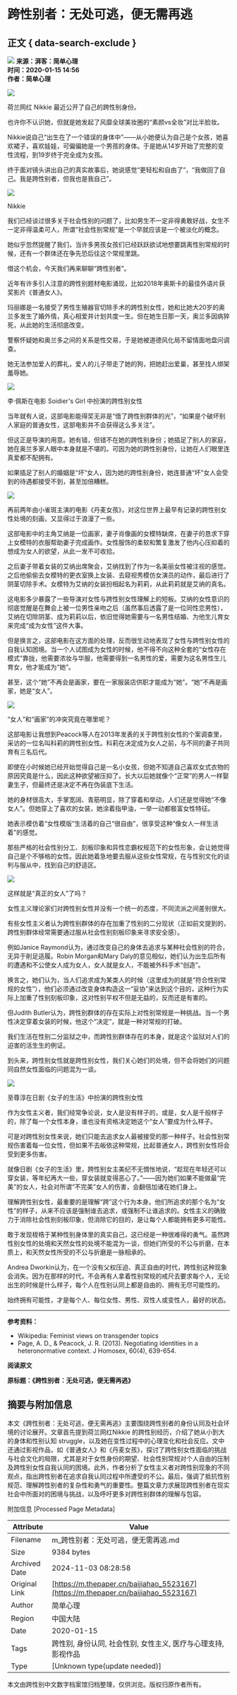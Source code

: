 # 跨性别者：无处可逃，便无需再逃

## 正文 { data-search-exclude }


![](https://file.thepaper.cn/wap/v6/img/logo_wap_v3.png) **来源：湃客：简单心理**  
**时间：2020-01-15 14:56**  
**作者：简单心理**

![](http://image.thepaper.cn/www/image/45/557/406.jpg)

荷兰网红 Nikkie 最近公开了自己的跨性别身份。

也许你不认识她，但就是她发起了风靡全球美妆圈的“素颜vs全妆”对比半脸妆。

Nikkie说自己“出生在了一个错误的身体中”——从小她便认为自己是个女孩，她喜欢裙子，喜欢娃娃，可偏偏她是一个男孩的身体。于是她从14岁开始了完整的变性流程，到19岁终于完全成为女孩。

终于面对镜头讲出自己的真实故事后，她说感觉“更轻松和自由了”，“我做回了自己。我是跨性别者，但我也是我自己”。

![](http://image.thepaper.cn/www/image/45/557/407.jpg)

Nikkie

我们已经谈过很多关于社会性别的问题了，比如男生不一定非得勇敢好战，女生不一定非得温柔可人，所谓“社会性别常规”是一个早就应该是一个被淡化的概念。

她似乎忽然提醒了我们，当许多男孩女孩们已经跃跃欲试地想要跳离性别常规的时候，还有一个群体还在争先恐后往这个常规里跳。

借这个机会，今天我们再来聊聊“跨性别者”。

近年有许多引人注意的跨性别题材电影涌现，比如2018年奥斯卡的最佳外语片获奖影片《普通女人》。

玛丽娜是一名接受了男性生殖器官切除手术的跨性别女性，她和比她大20岁的奥兰多发生了婚外情，真心相爱并计划共度一生。但在她生日那一天，奥兰多因病猝死，从此她的生活彻底改变。

警察怀疑她和奥兰多之间的关系是性交易，于是她被道德风化局不留情面地盘问调查。

她无法参加爱人的葬礼，爱人的儿子带走了她的狗，把她赶出爱巢，甚至找人绑架羞辱她。

![](http://image.thepaper.cn/www/image/45/557/408.gif)

李·佩斯在电影 Soidier's Girl 中扮演的跨性别女性

当年就有人说，这部电影能得奖无非是“借了跨性别群体的光”，“如果是个破坏别人家庭的普通女性，这部电影并不会获得这么多关注”。

但这正是导演的用意。她有错，但错不在她的跨性别身份；她插足了别人的家庭，她在奥兰多家人眼中本身就是不堪的。可因为她的跨性别身份，让她在人们眼里连真爱都不配拥有。

如果插足了别人的婚姻是“坏”女人，因为她的跨性别身份，她连普通“坏”女人会受到的待遇都接受不到，甚至加倍糟糕。

![](http://image.thepaper.cn/www/image/45/557/413.jpg)

再前两年由小雀斑主演的电影《丹麦女孩》，对这位世界上最早有记录的跨性别女性处境的刻画，又显得过于浪漫了一些。

这部电影中的主角艾纳是一位画家，妻子肖像画的女模特缺席，在妻子的恳求下穿上女模特的衣服帮助妻子完成画作。女性服饰的柔软和繁复激发了他内心压抑着的想成为女人的欲望，从此一发不可收拾。

之后妻子带着女装的艾纳出席聚会，艾纳找到了作为一名美丽女性被注视的感觉。之后他偷偷去女模特的更衣室换上女装、去窥视秀模仿女演员的动作，最后进行了阴茎切除手术。女模特为艾纳的女装扮相起名为莉莉，从此莉莉就是艾纳的真名。

这电影多少暴露了一些导演对女性与跨性别女性理解上的短板。艾纳的女性意识的彻底觉醒是在舞会上被一位男性亲吻之后（虽然事后透露了是一位同性恋男性），艾纳在切除阴茎、成为莉莉以后，依旧觉得她需要与一名男性结婚、为他生儿育女来完成“成为女性”这件大事。

但是换言之，这部电影在这方面的处理，反而很生动地表现了女性与跨性别女性的自我认知困境。当一个人试图成为女性的时候，他不得不向这种全套的“女性存在模式”靠拢，他需要浓妆与华服，他需要得到一名男性的爱，需要为这名男性生儿育女，他才能成为“她”。

甚至，这个“她”不再会是画家，要在一家服装店供职才能成为“她”。“她”不再是画家，她是“女人”。

![](http://image.thepaper.cn/www/image/45/557/414.jpg)

“女人”和“画家”的冲突究竟在哪里呢？

这部电影让我想到Peacock等人在2013年发表的关于跨性别女性的个案调查里，采访的一位名叫科莉的跨性别女性。科莉在决定成为女人之前，与不同的妻子共同育有三名后代。

即使在小时候她已经开始觉得自己是一名小女孩，但她不知道自己喜欢女式衣物的原因究竟是什么，因此这种欲望被压抑了。长大以后她就像个“正常”的男人一样娶妻生子，但最终还是决定不再在伪装底下生活。

她的身材很高大，手掌宽阔、青筋明显，除了穿着和举动，人们还是觉得她“不像女人”。但她穿上了喜欢的女装，她涂着指甲油，一举一动都极富女性特征。

她表示模仿着“女性模版”生活着的自己“很自由”，很享受这种“像女人一样生活着”的感觉。

那些严格的社会性别分工、刻板印象和异性恋霸权规范下的女性形象，会让她觉得自己是个不够格的女性。因此她着急地要去服从这些女性常规，在与性别文化的谈判与服从中，找到自己的舒适区。

![](http://image.thepaper.cn/www/image/45/557/415.jpg)

这样就是“真正的女人”了吗？

女性主义理论家们对跨性别女性并没有一个统一的态度，不同流派之间差别很大。

有些女性主义者认为跨性别群体的存在加重了性别的二分现状（正如前文提到的，跨性别群体经常需要通过服从社会性别刻板印象来寻求安全感）。

例如Janice Raymond认为，通过改变自己的身体去追求与某种社会性别的符合，无异于削足适履。Robin Morgan和Mary Daly的意见相似，她们认为出生后所有的遭遇和不公使女人成为女人，女人就是女人，不能被外科手术“创造”。

换言之，她们认为，当人们追求成为某类人的时候（这里成为的就是“符合性别常规的女性”），他们必须通过改变身体构造这一“妥协”来达到这个目的，这种行为实际上加重了性别刻板印象，这对性别平权不但是无益的，反而还是有害的。

但Judith Butler认为，跨性别群体的存在实际上对性别常规是一种挑战。当一个男性决定穿着女装的时候，他这个“决定”，就是一种对常规的打破。

我们生活在性别二分监狱之中，而跨性别群体存在的本身，就是这个监狱对人们的迫害的活生生的例证。

到头来，跨性别女性就是跨性别女性，我们关心她们的处境，但不会将她们的问题同自然女性面临的问题混为一谈。

![](http://image.thepaper.cn/www/image/45/557/416.gif)

至尊淳在日剧《女子的生活》中扮演的跨性别女性

作为女性主义者，我们经常争论说，女人是没有样子的，或是，女人是千般样子的，除了每一个女性本身，谁也没有资格决定她这个“女人”要成为什么样子。

可是对跨性别女性来说，她们只能去追求女人最被接受的那一种样子。社会性别常规伤害着每一位女性，但如果不去皈依这种常规，比起普通女人，跨性别女性将会受到更多伤害。

就像日剧《女子的生活》里，跨性别女主美纪不无惆怅地说，“趁现在年轻还可以穿女装，等年纪再大一些，穿女装就变得恶心了。”——因为她们如果不能做最“完美”的女人，社会对所谓“不完美”女人的伤害，会翻倍加诸在她们身上。

理解跨性别女性，最重要的是理解“跨”这个行为本身。他们所追求的那个名为“女性”的样子，从来不应该是强制谁去追求，或强制不让谁追求的。女性主义的确致力于消除社会性别刻板印象，但消除它的目的，是让每个人都能拥有更多可能性。

敢于发现桎梏于某种性别身体里的真实自己，这已经是一种很难得的勇气。虽然跨性别女性的处境和天然女性的处境不能混为一谈，但她们所受的不公与折磨，在本质上，和天然女性所受的不公与折磨是一脉相承的。

Andrea Dworkin认为，在一个没有父权压迫、真正自由的时代，跨性别这种现象会消失。因为在那样的时代，不会再有人拿着性别常规的戒尺去要求每个人，无论出生的时候是什么样子，每个人在性别认同上都是自由的、拥有无尽可能性的。

始终拥有可能性，才是每个人、每位女性、男性、双性人或变性人，最好的状态。

---

**参考资料：**

- Wikipedia: Feminist views on transgender topics
- Page, A. D., & Peacock, J. R. (2013). Negotiating identities in a heteronormative context. J Homosex, 60(4), 639-654.

**阅读原文**  

**原标题：《跨性别者：无处可逃，便无需再逃》**

## 摘要与附加信息

<!-- tcd_abstract -->
本文《跨性别者：无处可逃，便无需再逃》主要围绕跨性别者的身份认同及社会环境的讨论展开。文章首先提到荷兰网红Nikkie 的跨性别经历，介绍了她从小到大的身体和性别认知 struggle，以及她在变性过程中的心理变化和社会反应。文中还通过影视作品，如《普通女人》和《丹麦女孩》，探讨了跨性别女性面临的挑战与社会文化的局限，尤其是对于女性身份的期望、社会性别常规对个人自由的压制及跨性别女性自我认同的困境。此外，作者分析了女性主义者对跨性别现象的不同观点，指出跨性别者在追求自我认同过程中所遭受的不公。最后，强调了抵抗性别规范、理解跨性别者的复杂性和勇气的重要性。整篇文章力求展现跨性别者在现实社会中所面对的困境与挑战，以及呼吁更多对跨性别群体的理解与包容。
<!-- tcd_abstract_end -->

附加信息 [Processed Page Metadata]

| Attribute       | Value                                  |
|-----------------|----------------------------------------|
| Filename        | m_跨性别者：无处可逃，便无需再逃.md                             |
| Size            | 9384 bytes                           |
| Archived Date   | 2024-11-03 08:28:58                             |
| Original Link   | [https://m.thepaper.cn/baijiahao_5523167](https://m.thepaper.cn/baijiahao_5523167)                       |
| Author          | 简单心理                               |
| Region          | 中国大陆                               |
| Date            | 2020-01-15                                 |
| Tags            | 跨性别, 身份认同, 社会性别, 女性主义, 医疗与心理支持, 影视作品                                 |
| Type            | [Unknown type(update needed)]                                 |
<!-- tcd_table_end -->

本文由跨性别中文数字档案馆归档整理，仅供浏览。版权归原作者所有。
